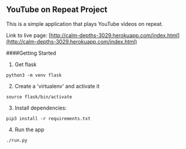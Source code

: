 ## YouTube on Repeat Project

This is a simple application that plays YouTube videos on repeat.

Link to live page: [http://calm-depths-3029.herokuapp.com/index.html](http://calm-depths-3029.herokuapp.com/index.html)

####Getting Started

1) Get flask

`python3 -m venv flask`

2) Create a 'virtualenv' and activate it

`source flask/bin/activate`

3) Install dependencies:

`pip3 install -r requirements.txt`

4) Run the app

`./run.py`